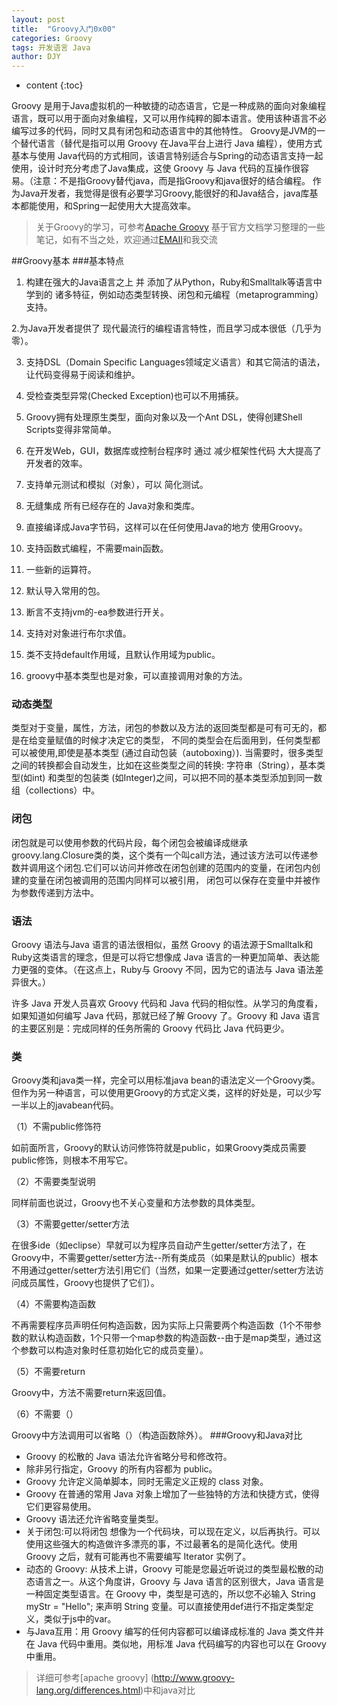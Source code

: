```yaml
---
layout: post
title:  "Groovy入门0x00"
categories: Groovy
tags: 开发语言 Java
author: DJY
---
```


* content
{:toc}

Groovy 是用于Java虚拟机的一种敏捷的动态语言，它是一种成熟的面向对象编程语言，既可以用于面向对象编程，又可以用作纯粹的脚本语言。使用该种语言不必编写过多的代码，同时又具有闭包和动态语言中的其他特性。
Groovy是JVM的一个替代语言（替代是指可以用 Groovy 在Java平台上进行 Java 编程），使用方式基本与使用 Java代码的方式相同，该语言特别适合与Spring的动态语言支持一起使用，设计时充分考虑了Java集成，这使 Groovy 与 Java 代码的互操作很容易。（注意：不是指Groovy替代java，而是指Groovy和java很好的结合编程。
作为Java开发者，我觉得是很有必要学习Groovy,能很好的和Java结合，java库基本都能使用，和Spring一起使用大大提高效率。

> 关于Groovy的学习，可参考[Apache Groovy](http://www.groovy-lang.org/documentation.html) 基于官方文档学习整理的一些笔记，如有不当之处，欢迎通过[EMAIl](https://usdj.github.io//about/)和我交流

##Groovy基本
###基本特点
1. 构建在强大的Java语言之上 并 添加了从Python，Ruby和Smalltalk等语言中学到的 诸多特征，例如动态类型转换、闭包和元编程（metaprogramming）支持。

2.为Java开发者提供了 现代最流行的编程语言特性，而且学习成本很低（几乎为零）。

3. 支持DSL（Domain Specific Languages领域定义语言）和其它简洁的语法，让代码变得易于阅读和维护。

4. 受检查类型异常(Checked Exception)也可以不用捕获。

5. Groovy拥有处理原生类型，面向对象以及一个Ant DSL，使得创建Shell Scripts变得非常简单。

6. 在开发Web，GUI，数据库或控制台程序时 通过 减少框架性代码 大大提高了开发者的效率。

7. 支持单元测试和模拟（对象），可以 简化测试。

8. 无缝集成 所有已经存在的 Java对象和类库。

9. 直接编译成Java字节码，这样可以在任何使用Java的地方 使用Groovy。

10. 支持函数式编程，不需要main函数。

11. 一些新的运算符。

12. 默认导入常用的包。

13. 断言不支持jvm的-ea参数进行开关。

14. 支持对对象进行布尔求值。

15. 类不支持default作用域，且默认作用域为public。

16. groovy中基本类型也是对象，可以直接调用对象的方法。
### 动态类型
类型对于变量，属性，方法，闭包的参数以及方法的返回类型都是可有可无的，都是在给变量赋值的时候才决定它的类型， 不同的类型会在后面用到，任何类型都可以被使用,即使是基本类型 (通过自动包装（autoboxing）). 当需要时，很多类型之间的转换都会自动发生，比如在这些类型之间的转换: 字符串（String），基本类型(如int) 和类型的包装类 (如Integer)之间，可以把不同的基本类型添加到同一数组（collections）中。

### 闭包
闭包就是可以使用参数的代码片段，每个闭包会被编译成继承groovy.lang.Closure类的类，这个类有一个叫call方法，通过该方法可以传递参数并调用这个闭包.它们可以访问并修改在闭包创建的范围内的变量，在闭包内创建的变量在闭包被调用的范围内同样可以被引用， 闭包可以保存在变量中并被作为参数传递到方法中。

### 语法
Groovy 语法与Java 语言的语法很相似，虽然 Groovy 的语法源于Smalltalk和Ruby这类语言的理念，但是可以将它想像成 Java 语言的一种更加简单、表达能力更强的变体。（在这点上，Ruby与 Groovy 不同，因为它的语法与 Java 语法差异很大。）

许多 Java 开发人员喜欢 Groovy 代码和 Java 代码的相似性。从学习的角度看，如果知道如何编写 Java 代码，那就已经了解 Groovy 了。Groovy 和 Java 语言的主要区别是：完成同样的任务所需的 Groovy 代码比 Java 代码更少。

### 类
Groovy类和java类一样，完全可以用标准java bean的语法定义一个Groovy类。但作为另一种语言，可以使用更Groovy的方式定义类，这样的好处是，可以少写一半以上的javabean代码。

（1）不需public修饰符

如前面所言，Groovy的默认访问修饰符就是public，如果Groovy类成员需要public修饰，则根本不用写它。

（2）不需要类型说明

同样前面也说过，Groovy也不关心变量和方法参数的具体类型。

（3）不需要getter/setter方法

在很多ide（如eclipse）早就可以为程序员自动产生getter/setter方法了，在Groovy中，不需要getter/setter方法--所有类成员（如果是默认的public）根本不用通过getter/setter方法引用它们（当然，如果一定要通过getter/setter方法访问成员属性，Groovy也提供了它们）。

（4）不需要构造函数

不再需要程序员声明任何构造函数，因为实际上只需要两个构造函数（1个不带参数的默认构造函数，1个只带一个map参数的构造函数--由于是map类型，通过这个参数可以构造对象时任意初始化它的成员变量）。

（5）不需要return

Groovy中，方法不需要return来返回值。

（6）不需要（）

Groovy中方法调用可以省略（）（构造函数除外）。
###Groovy和Java对比
- Groovy 的松散的 Java 语法允许省略分号和修改符。
- 除非另行指定，Groovy 的所有内容都为 public。
- Groovy 允许定义简单脚本，同时无需定义正规的 class 对象。
- Groovy 在普通的常用 Java 对象上增加了一些独特的方法和快捷方式，使得它们更容易使用。
- Groovy 语法还允许省略变量类型。
- 关于闭包:可以将闭包 想像为一个代码块，可以现在定义，以后再执行。可以使用这些强大的构造做许多漂亮的事，不过最著名的是简化迭代。使用 Groovy 之后，就有可能再也不需要编写 Iterator 实例了。
- 动态的 Groovy: 从技术上讲，Groovy 可能是您最近听说过的类型最松散的动态语言之一。从这个角度讲，Groovy 与 Java 语言的区别很大，Java 语言是一种固定类型语言。在 Groovy 中，类型是可选的，所以您不必输入 String myStr = "Hello"; 来声明 String 变量。可以直接使用def进行不指定类型定义，类似于js中的var。
- 与Java互用：用 Groovy 编写的任何内容都可以编译成标准的 Java 类文件并在 Java 代码中重用。类似地，用标准 Java 代码编写的内容也可以在 Groovy 中重用。
> 详细可参考[apache groovy] (http://www.groovy-lang.org/differences.html)中和java对比


